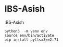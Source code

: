 # IBS-Asish
IBS-Asish


```
python3  -m venv env
source env/bin/activate
pip install pyttsx3==2.71
``````